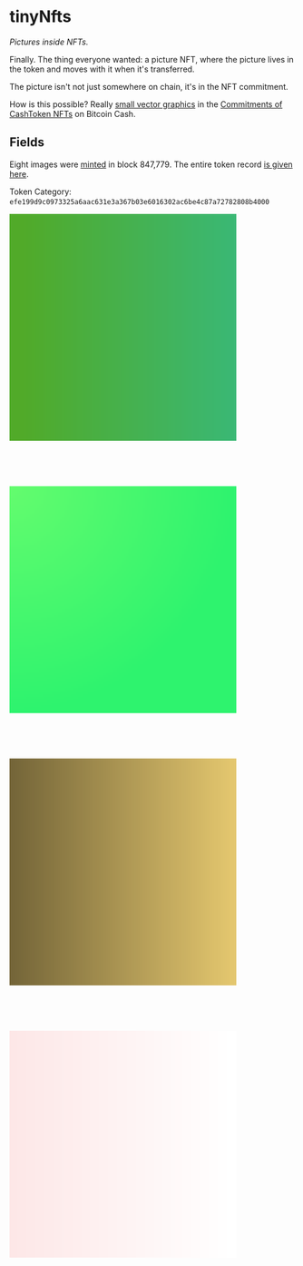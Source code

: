 # tinyNfts

*Pictures inside NFTs.*

Finally. The thing everyone wanted: a picture NFT, where the picture lives in the token and moves with it when it's transferred.

The picture isn't not just somewhere on chain, it's in the NFT commitment.

How is this possible? Really [small vector graphics](https://bitcoincashresearch.org/t/experimenting-with-icons-in-op-returns/1307/3) in the [Commitments of CashToken NFTs](https://cashtokens.org/docs/spec/chip#transaction-output-data-model) on Bitcoin Cash.

## Fields

Eight images were [minted](https://explorer.salemkode.com/tx/fad8a012b20d299fd7773ad3acdb9950f8b28f3ee8afd219997223245b7e8058) in block 847,779. The entire token record [is given here](https://explorer.salemkode.com/token/efe199d9c0973325a6aac631e3a367b03e6016302ac6be4c87a72782808b4000).

Token Category: `efe199d9c0973325a6aac631e3a367b03e6016302ac6be4c87a72782808b4000` 

<div style="display: flex; gap: 80px 80px; flex-wrap: wrap;">
<div style="display: flex; justify-content: space-evenly;">

<img src="./static/svg/6.svg" alt="Cold Green" style="width:400px;"/>

</div>

<div style="display: flex; justify-content: space-evenly;">

<img src="./static/svg/7.svg" alt="Or Green" style="width:400px;"/>

</div>

<div style="display: flex; justify-content: space-evenly;">

<img src="./static/svg/2.svg" alt="Green & Gold" style="width:400px;"/>

</div>


<div style="display: flex; justify-content: space-evenly;">

<img src="./static/svg/3.svg" alt="Hint of Pink" style="width:400px;"/>

</div>

</div>